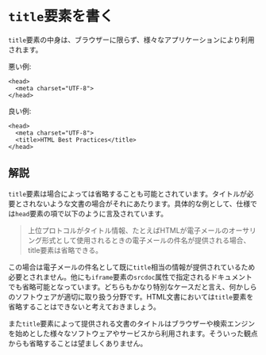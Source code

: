 # `title`要素を書く

`title`要素の中身は、ブラウザーに限らず、様々なアプリケーションにより利用されます。

悪い例:

    <head>
      <meta charset="UTF-8">
    </head>

良い例:

    <head>
      <meta charset="UTF-8">
      <title>HTML Best Practices</title>
    </head>


## 解説

`title`要素は場合によっては省略することも可能とされています。タイトルが必要とされないような文書の場合がそれにあたります。具体的な例として、仕様では`head`要素の項で以下のように言及されています。

> 上位プロトコルがタイトル情報、たとえばHTMLが電子メールのオーサリング形式として使用されるときの電子メールの件名が提供される場合、title要素は省略できる。

この場合は電子メールの件名として既に`title`相当の情報が提供されているため必要とされません。他にも`iframe`要素の`srcdoc`属性で指定されるドキュメントでも省略可能となっています。どちらもかなり特別なケースだと言え、何かしらのソフトウェアが適切に取り扱う分野です。HTML文書においては`title`要素を省略することはできないと考えておきましょう。

また`title`要素によって提供される文書のタイトルはブラウザーや検索エンジンを始めとした様々なソフトウェアやサービスから利用されます。そういった観点からも省略することは望ましくありません。
